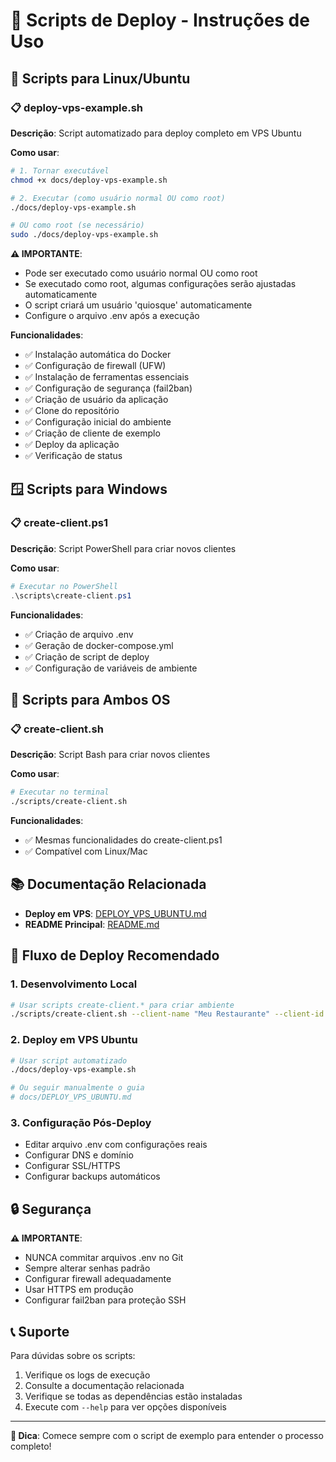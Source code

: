 # 📜 Scripts de Deploy - Instruções de Uso

## 🐧 Scripts para Linux/Ubuntu

### 📋 deploy-vps-example.sh

**Descrição**: Script automatizado para deploy completo em VPS Ubuntu

**Como usar**:
```bash
# 1. Tornar executável
chmod +x docs/deploy-vps-example.sh

# 2. Executar (como usuário normal OU como root)
./docs/deploy-vps-example.sh

# OU como root (se necessário)
sudo ./docs/deploy-vps-example.sh
```

**⚠️ IMPORTANTE**: 
- Pode ser executado como usuário normal OU como root
- Se executado como root, algumas configurações serão ajustadas automaticamente
- O script criará um usuário 'quiosque' automaticamente
- Configure o arquivo .env após a execução

**Funcionalidades**:
- ✅ Instalação automática do Docker
- ✅ Configuração de firewall (UFW)
- ✅ Instalação de ferramentas essenciais
- ✅ Configuração de segurança (fail2ban)
- ✅ Criação de usuário da aplicação
- ✅ Clone do repositório
- ✅ Configuração inicial do ambiente
- ✅ Criação de cliente de exemplo
- ✅ Deploy da aplicação
- ✅ Verificação de status

## 🪟 Scripts para Windows

### 📋 create-client.ps1

**Descrição**: Script PowerShell para criar novos clientes

**Como usar**:
```powershell
# Executar no PowerShell
.\scripts\create-client.ps1
```

**Funcionalidades**:
- ✅ Criação de arquivo .env
- ✅ Geração de docker-compose.yml
- ✅ Criação de script de deploy
- ✅ Configuração de variáveis de ambiente

## 🔧 Scripts para Ambos OS

### 📋 create-client.sh

**Descrição**: Script Bash para criar novos clientes

**Como usar**:
```bash
# Executar no terminal
./scripts/create-client.sh
```

**Funcionalidades**:
- ✅ Mesmas funcionalidades do create-client.ps1
- ✅ Compatível com Linux/Mac

## 📚 Documentação Relacionada

- **Deploy em VPS**: [DEPLOY_VPS_UBUNTU.md](./DEPLOY_VPS_UBUNTU.md)
- **README Principal**: [README.md](./README.md)

## 🚀 Fluxo de Deploy Recomendado

### 1. **Desenvolvimento Local**
```bash
# Usar scripts create-client.* para criar ambiente
./scripts/create-client.sh --client-name "Meu Restaurante" --client-id "meurestaurante"
```

### 2. **Deploy em VPS Ubuntu**
```bash
# Usar script automatizado
./docs/deploy-vps-example.sh

# Ou seguir manualmente o guia
# docs/DEPLOY_VPS_UBUNTU.md
```

### 3. **Configuração Pós-Deploy**
- Editar arquivo .env com configurações reais
- Configurar DNS e domínio
- Configurar SSL/HTTPS
- Configurar backups automáticos

## 🔒 Segurança

**⚠️ IMPORTANTE**: 
- NUNCA commitar arquivos .env no Git
- Sempre alterar senhas padrão
- Configurar firewall adequadamente
- Usar HTTPS em produção
- Configurar fail2ban para proteção SSH

## 📞 Suporte

Para dúvidas sobre os scripts:
1. Verifique os logs de execução
2. Consulte a documentação relacionada
3. Verifique se todas as dependências estão instaladas
4. Execute com `--help` para ver opções disponíveis

---

**🎯 Dica**: Comece sempre com o script de exemplo para entender o processo completo!
